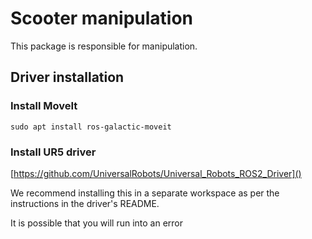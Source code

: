 # Scooter manipulation

This package is responsible for manipulation.

## Driver installation
### Install MoveIt
```sudo apt install ros-galactic-moveit```

### Install UR5 driver
[https://github.com/UniversalRobots/Universal_Robots_ROS2_Driver]()

We recommend installing this in a separate workspace as per the instructions in the driver's README.

It is possible that you will run into an error